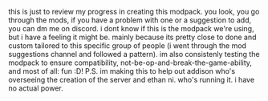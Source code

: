 this is just to review my progress in creating this modpack. you look, you go through the mods, if you have a problem with one or a suggestion to add, you can dm me on discord. i dont know if this is the modpack we're using, but i have a feeling it might be. mainly because its pretty close to done and custom tailored to this specific group of people (i went through the mod suggestions channel and followed a pattern). im also consistenly testing the modpack to ensure compatibility, not-be-op-and-break-the-game-ability, and most of all: fun :D! P.S. im making this to help out addison who's overseeing the creation of the server and ethan ni. who's running it. i have no actual power.
